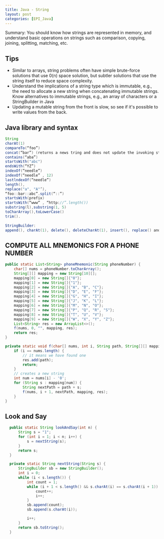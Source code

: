 ```yaml
---
title: Java - String
layout: post
categories: [EPI_Java]
---
```


Summary: You should know how strings are represented in memory, and understand basic operations on strings such as comparison, copying, joining, splitting, matching, etc.

## Tips

- Similar to arrays, string problems often have simple brute-force solutions that use 0(n) space solution, but subtler solutions that use the string itself to reduce space complexity.
- Understand the implications of a string type which is immutable, e.g., the need to allocate a new string when concatenating immutable strings. Know alternatives to immutable strings, e.g., an array of characters or a StringBuilder in Java
- Updating a mutable string from the front is slow, so see if it's possible to write values from the back.

## Java library and syntax 

```java
String
charAt(1)
compareTo(“foo”)
concat(“bar”) (returns a news tring and does not update the invoking string)
contains(“aba”)
startsWith("abc")
endsWith(“YZ”)
indexOf(“needle”)
indexOf(“needle” , 12)
lastlndexOf(“needle”)
length(), 
replace("a", "A"’),
“foo::bar::abc”.split(“::”)
startsWith(prefix)
startsWith(“www” , “http://”.length())
substring(l),substring(1, 5)
toCharArray(),toLowerCase()
trim().
           
StringBuilder:
append(), charAt(1), delete(), deleteCharAt(1), insert(), replace() and toString()
```

## COMPUTE ALL MNEMONICS FOR A PHONE NUMBER

```java
public static List<String> phoneMnemonic(String phoneNumber) {
    char[] nums = phoneNumber.toCharArray();
    String[][] mapping = new String[10][];
    mapping[0] = new String[]{"0"};
    mapping[1] = new String[]{"1"};
    mapping[2] = new String[]{"A", "B", "C"};
    mapping[3] = new String[]{"D", "E", "F"};
    mapping[4] = new String[]{"G", "H", "I"};
    mapping[5] = new String[]{"J", "K", "L"};
    mapping[6] = new String[]{"M", "N", "O"};
    mapping[7] = new String[]{"P", "Q", "R", "S"};
    mapping[8] = new String[]{"T", "U", "V"};
    mapping[9] = new String[]{"W", "X", "Y", "Z"};
    List<String> res = new ArrayList<>();
    f(nums, 0, "", mapping, res);
    return res;
}

private static void f(char[] nums, int i, String path, String[][] mapping, List<String> res) {
    if (i == nums.length) {
        // it means we have found one
        res.add(path);
        return;
    }
    // creates a new string
    int num = nums[i] - '0';
    for (String s : mapping[num]) {
        String nextPath = path + s;
        f(nums, i + 1, nextPath, mapping, res);
    }
}
```

## Look and Say

```java
  public static String lookAndSay(int n) {
      String s = "1";
      for (int i = 1; i < n; i++) {
          s = nextString(s);
      }
      return s;
  }

  private static String nextString(String s) {
      StringBuilder sb = new StringBuilder();
      int i = 0;
      while (i < s.length()) {
          int count = 1;
          while (i + 1 < s.length() && s.charAt(i) == s.charAt(i + 1)) {
              count++;
              i++;
          }
          sb.append(count);
          sb.append(s.charAt(i));

          i++;
      }
      return sb.toString();
  }
```

